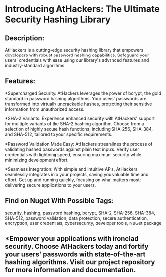 # Introducing AtHackers: The Ultimate Security Hashing Library

## Description:
AtHackers is a cutting-edge security hashing library that empowers developers with robust password hashing capabilities. Safeguard your users' credentials with ease using our library's advanced features and industry-standard algorithms.

## Features:

*Supercharged Security: AtHackers leverages the power of bcrypt, the gold standard in password hashing algorithms. Your users' passwords are transformed into virtually uncrackable hashes, protecting their sensitive information from unauthorized access.

*SHA-2 Variants: Experience enhanced security with AtHackers' support for multiple variants of the SHA-2 hashing algorithm. Choose from a selection of highly secure hash functions, including SHA-256, SHA-384, and SHA-512, tailored to your specific requirements.

*Password Validation Made Easy: AtHackers streamlines the process of validating hashed passwords against plain text inputs. Verify user credentials with lightning speed, ensuring maximum security while minimizing development effort.

*Seamless Integration: With simple and intuitive APIs, AtHackers seamlessly integrates into your projects, saving you valuable time and effort. Get up and running quickly, focusing on what matters most: delivering secure applications to your users.

## Find on Nuget With Possible Tags:
security, hashing, password hashing, bcrypt, SHA-2, SHA-256, SHA-384, SHA-512, password validation, data protection, secure authentication, encryption, user credentials, cybersecurity, developer tools, NuGet package

## *Empower your applications with ironclad security. Choose AtHackers today and fortify your users' passwords with state-of-the-art hashing algorithms. Visit our project repository for more information and documentation.

